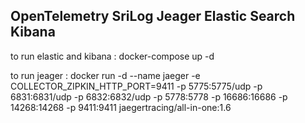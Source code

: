 OpenTelemetry
SriLog
Jeager
Elastic Search
Kibana
-----

to run elastic and kibana : 
docker-compose up -d

to run jeager : 
docker run -d --name jaeger  -e COLLECTOR_ZIPKIN_HTTP_PORT=9411   -p 5775:5775/udp   -p 6831:6831/udp   -p 6832:6832/udp   -p 5778:5778   -p 16686:16686   -p 14268:14268   -p 9411:9411  jaegertracing/all-in-one:1.6

